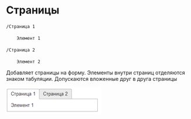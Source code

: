 # Страницы
```text
/Страница 1

    Элемент 1

/Страница 2

    Элемент 2
```
Добавляет страницы на форму. Элементы внутри страниц отделяются знаком табуляции.
Допускаются вложенные друг в друга страницы

<kbd> ![](./_images/pages.png) </kbd> 